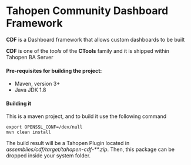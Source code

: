 # Tahopen Community Dashboard Framework

**CDF** is a Dashboard framework that allows custom dashboards to be built

**CDF** is one of the _tools_ of the **CTools** family and it is shipped within Tahopen BA Server

#### Pre-requisites for building the project:
* Maven, version 3+
* Java JDK 1.8

#### Building it

This is a maven project, and to build it use the following command
```
export OPENSSL_CONF=/dev/null
mvn clean install
```
The build result will be a Tahopen Plugin located in *assemblies/cdf/target/tahopen-cdf-**.zip*. Then, this package can be dropped inside your system folder.
